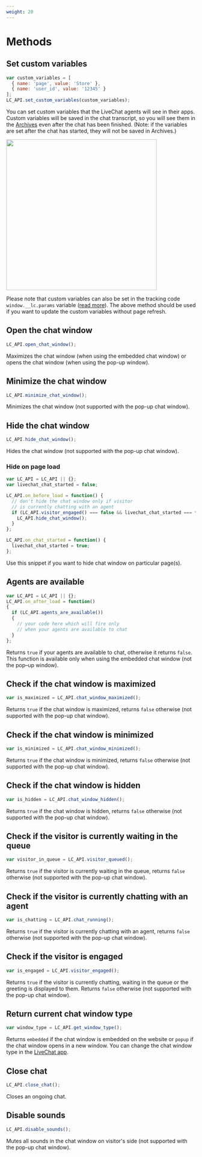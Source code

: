 ```yaml
---
weight: 20
---
```


# Methods

## Set custom variables

```js
var custom_variables = [
  { name: 'page', value: 'Store' },
  { name: 'user_id', value: '12345' }
];
LC_API.set_custom_variables(custom_variables);
```

You can set custom variables that the LiveChat agents will see in their apps. Custom variables will be saved in the chat transcript, so you will see them in the [Archives](https://my.livechatinc.com/archives) even after the chat has been finished. (Note: if the variables are set after the chat has started, they will not be saved in Archives.)

<img src="https://developers.livechatinc.com/wp-content/uploads/2015/12/custom-variables-in-livechat-u@2x.jpg" width="400"/>

Please note that custom variables can also be set in the tracking code `window.__lc.params` variable ([read more](#tracking-code)). The above method should be used if you want to update the custom variables without page refresh.

## Open the chat window

```js
LC_API.open_chat_window();
```

Maximizes the chat window (when using the embedded chat window) or opens the chat window (when using the pop-up window).

## Minimize the chat window

```js
LC_API.minimize_chat_window();
```

Minimizes the chat window (not supported with the pop-up chat window).

## Hide the chat window

```js
LC_API.hide_chat_window();
```

Hides the chat window (not supported with the pop-up chat window).

### Hide on page load

```js
var LC_API = LC_API || {};
var livechat_chat_started = false;

LC_API.on_before_load = function() {
  // don't hide the chat window only if visitor
  // is currently chatting with an agent
  if (LC_API.visitor_engaged() === false && livechat_chat_started === false) {
    LC_API.hide_chat_window();
  }
};

LC_API.on_chat_started = function() {
  livechat_chat_started = true;
};

```

Use this snippet if you want to hide chat window on particular page(s).

## Agents are available

```js
var LC_API = LC_API || {};
LC_API.on_after_load = function()
{
  if (LC_API.agents_are_available())
  {
    // your code here which will fire only
    // when your agents are available to chat
  }
};
```

Returns `true` if your agents are available to chat, otherwise it returns `false`. This function is available only when using the embedded chat window (not the pop–up window).

## Check if the chat window is maximized

```js
var is_maximized = LC_API.chat_window_maximized();
```

Returns `true` if the chat window is maximized, returns `false` otherwise (not supported with the pop-up chat window).

## Check if the chat window is minimized

```js
var is_minimized = LC_API.chat_window_minimized();
```

Returns `true` if the chat window is minimized, returns `false` otherwise (not supported with the pop-up chat window).

## Check if the chat window is hidden

```js
var is_hidden = LC_API.chat_window_hidden();
```

Returns `true` if the chat window is hidden, returns `false` otherwise (not supported with the pop-up chat window).

## Check if the visitor is currently waiting in the queue

```js
var visitor_in_queue = LC_API.visitor_queued();
```

Returns `true` if the visitor is currently waiting in the queue, returns `false` otherwise (not supported with the pop-up chat window).

## Check if the visitor is currently chatting with an agent

```js
var is_chatting = LC_API.chat_running();
```

Returns `true` if the visitor is currently chatting with an agent, returns `false` otherwise (not supported with the pop-up chat window).

## Check if the visitor is engaged

```js
var is_engaged = LC_API.visitor_engaged();
```

Returns `true` if the visitor is currently chatting, waiting in the queue or the greeting is displayed to them. Returns `false` otherwise (not supported with the pop-up chat window).


## Return current chat window type

```js
var window_type = LC_API.get_window_type();
```

Returns `embedded` if the chat window is embedded on the website or `popup` if the chat window opens in a new window. You can change the chat window type in the [LiveChat app](https://my.livechatinc.com/settings/window-type).


## Close chat

```js
LC_API.close_chat();

```
Closes an ongoing chat.


## Disable sounds

```js
LC_API.disable_sounds();

```

Mutes all sounds in the chat window on visitor's side (not supported with the pop-up chat window).